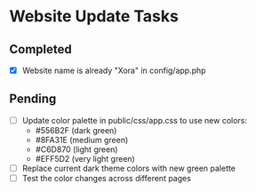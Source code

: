 # Website Update Tasks

## Completed

-   [x] Website name is already "Xora" in config/app.php

## Pending

-   [ ] Update color palette in public/css/app.css to use new colors:
    -   #556B2F (dark green)
    -   #8FA31E (medium green)
    -   #C6D870 (light green)
    -   #EFF5D2 (very light green)
-   [ ] Replace current dark theme colors with new green palette
-   [ ] Test the color changes across different pages
